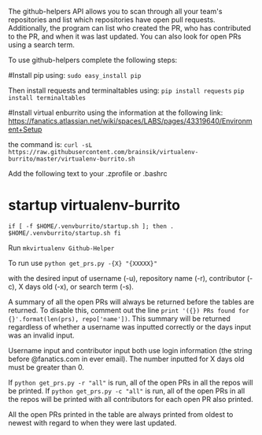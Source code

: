 The github-helpers API allows you to scan through all your team's
repositories and list which repositories have open pull requests. Additionally,
the program can list who created the PR, who has contributed to the PR, and when
it was last updated. You can also look for open PRs using a search term.

To use github-helpers complete the following steps:

#Install pip using:
`sudo easy_install pip`

Then install requests and terminaltables using: 
`pip install requests`
`pip install terminaltables`

#Install virtual enburrito using the information at the following link:
https://fanatics.atlassian.net/wiki/spaces/LABS/pages/43319640/Environment+Setup

the command is: `curl -sL https://raw.githubusercontent.com/brainsik/virtualenv-burrito/master/virtualenv-burrito.sh`


Add the following text to your .zprofile or .bashrc
# startup virtualenv-burrito
`if [ -f $HOME/.venvburrito/startup.sh ]; then
    . $HOME/.venvburrito/startup.sh
fi`


Run `mkvirtualenv Github-Helper`

To run use `python get_prs.py -{X} "{XXXXX}"`
 
with the desired input of username (-u), repository name (-r), contributor (-c), X days old (-x), or search term (-s).

A summary of all the open PRs will always be returned before the tables are returned. To disable this, comment out the line `print '({}) PRs found for {}'.format(len(prs), repo['name'])`. This summary will be returned regardless of whether a username was inputted correctly or the days input was an invalid input.

Username input and contributor input both use login information (the string before @fanatics.com in ever email). The number inputted for X days old must be greater than 0.

If `python get_prs.py -r "all"` is run, all of the open PRs in all the repos will be printed.
If `python get_prs.py -c "all"` is run, all of the open PRs in all the repos will be printed with all contributors for each open PR also printed.

All the open PRs printed in the table are always printed from oldest to newest with regard to when they were last updated.
